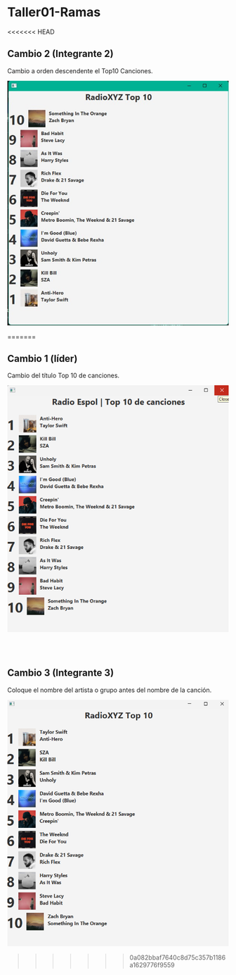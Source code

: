 # Taller01-Ramas
<<<<<<< HEAD
<br />
 
## Cambio 2 (Integrante 2)
Cambio a orden descendente el Top10 Canciones.
 
![Img](./TopMusical/img/Captura2.png)

=======

## Cambio 1 (líder) 
Cambio del título Top 10 de canciones.

![Img](./TopMusical/img/capt1.png)

<br />

<br />
 
## Cambio 3 (Integrante 3)
Coloque el nombre del artista o grupo antes del nombre de la canción.
 
![Img](./TopMusical/img/captura3.png)
>>>>>>> 0a082bbaf7640c8d75c357b1186a1629776f9559


